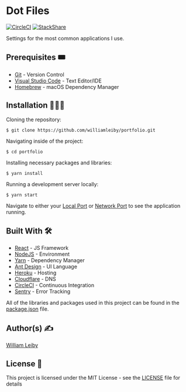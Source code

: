 # Dot Files

[![CircleCI](https://circleci.com/gh/williamleiby/portfolio/tree/master.svg?style=svg)](https://circleci.com/gh/williamleiby/portfolio/tree/master) [![StackShare](https://img.shields.io/badge/tech-stack-0690fa.svg?style=flat)](https://stackshare.io/williamleiby/portfolio)

Settings for the most common applications I use.

## Prerequisites 🎟

* [Git](https://git-scm.com) - Version Control
* [Visual Studio Code](https://code.visualstudio.com) - Text Editor/IDE
* [Homebrew](https://homebrew.sh) - macOS Dependency Manager

## Installation 👷🏼‍♂️

Cloning the repository:

```
$ git clone https://github.com/williamleiby/portfolio.git
```

Navigating inside of the project:

```
$ cd portfolio
```

Installing necessary packages and libraries:

```
$ yarn install
```

Running a development server locally:

```
$ yarn start
```

Navigate to either your [Local Port](http://localhost:3000) or [Network Port](http://10.0.0.7:3000) to see the application running.

## Built With 🛠

* [React](https://reactjs.org) - JS Framework
* [NodeJS](https://nodejs.org) - Environment
* [Yarn](https://yarnpkg.com) - Dependency Manager
* [Ant Design](https://ant.design) - UI Language
* [Heroku](https://heroku.com) - Hosting
* [Cloudflare](https://cloudflare.com) - DNS
* [CircleCI](https://circleci.com) - Continuous Integration
* [Sentry](https://sentry.io) - Error Tracking

All of the libraries and packages used in this project can be found in the [package.json](package.json) file.

## Author(s) ✍️

[William Leiby](https://github.com/williamleiby)

## License 📄

This project is licensed under the MIT License - see the [LICENSE](LICENSE) file for details
